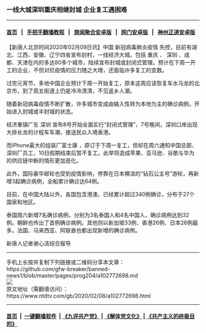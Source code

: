### 一线大城深圳重庆相继封城 企业复工遇困难
------------------------

#### [首页](https://github.com/gfw-breaker/banned-news1/blob/master/README.md) &nbsp;&nbsp;|&nbsp;&nbsp; [手把手翻墙教程](https://github.com/gfw-breaker/guides/wiki) &nbsp;&nbsp;|&nbsp;&nbsp; [禁闻聚合安卓版](https://github.com/gfw-breaker/bn-android) &nbsp;&nbsp;|&nbsp;&nbsp; [网门安卓版](https://github.com/oGate2/oGate) &nbsp;&nbsp;|&nbsp;&nbsp; [神州正道安卓版](https://github.com/SzzdOgate/update) 



<div><div class="post_content" itemprop="articleBody">
 <p>
  【新唐人北京时间2020年02月09日讯】中国
  <ok href="https://www.ntdtv.com/gb/新冠病毒肺炎疫情.htm">
   新冠病毒肺炎疫情
  </ok>
  失控，目前有湖北、江西、安徽、辽宁四省宣布封村，一线经济大城，包括
  <ok href="https://www.ntdtv.com/gb/重庆.htm">
   重庆
  </ok>
  、
  <ok href="https://www.ntdtv.com/gb/深圳.htm">
   深圳
  </ok>
  、成都、天津在内的多达80多个城市，陆续宣布封城或封闭式管理。预计在下周一开工的企业，不但对抗疫情的压力随之大增，还面临许多复工的变数。
 </p>
 <p>
  过完元宵节，多地中国企业预计下周一开始复工，原本这周应该恢复车水马龙的北京市，到了周五街道上仍是冷冷清清，不见返乡人潮。
 </p>
 <p>
  随着新冠病毒疫情不断扩散，许多城市变成由输入性转为本地为主的确诊病例，开始进入封城或半封城的状态。
 </p>
 <p>
  经济重镇广东
  <ok href="https://www.ntdtv.com/gb/深圳.htm">
   深圳
  </ok>
  宣布8号开始全面实行“封闭式管理”，7号晚间，深圳口岸出现大排长龙的计程车车潮，接送民众入境香港。
 </p>
 <p>
  而iPhone最大的组装厂富士康 ，原订于下周一复工，但却在周六通知中国总部、深圳厂员工，10日假期结束后暂不复工。此举将造成苹果、亚马逊、谷歌与华为的供应链中断的情形更加恶化。
 </p>
 <p>
  此外，国际豪华邮轮也受到疫情影响，停靠在日本横滨的“钻石公主号”游轮，再新增3起确诊病例，全船累计确诊达64例。
 </p>
 <p>
  目前，在中国大陆以外，各国包含港澳，已经累计超过340例确诊，分布于27个国家和地区。
 </p>
 <p>
  泰国周六新增7名确诊病例，分别为3名泰国人和4名中国人，确诊病例达到32例。朝鲜也传出了首例确诊病例。其他则以新加坡33例、香港26例、日本26例最多。法国、马来西亚、阿联酋也都出现新增的确诊病例。
 </p>
 <p>
  新唐人记者谢心洁综合报导
 </p>
 <div class="single_ad">
 </div>
</div>
</div>
<hr/>
手机上长按并复制下列链接或二维码分享本文章：<br/>
https://github.com/gfw-breaker/banned-news1/blob/master/pages/prog204/a102772698.md <br/>
<a href='https://github.com/gfw-breaker/banned-news1/blob/master/pages/prog204/a102772698.md'><img src='https://github.com/gfw-breaker/banned-news1/blob/master/pages/prog204/a102772698.md.png'/></a> <br/>
原文地址（需翻墙访问）：https://www.ntdtv.com/gb/2020/02/08/a102772698.html


------------------------
#### [首页](https://github.com/gfw-breaker/banned-news1/blob/master/README.md) &nbsp;|&nbsp; [一键翻墙软件](https://github.com/gfw-breaker/nogfw/blob/master/README.md) &nbsp;| [《九评共产党》](https://github.com/gfw-breaker/9ping.md/blob/master/README.md#九评之一评共产党是什么) | [《解体党文化》](https://github.com/gfw-breaker/jtdwh.md/blob/master/README.md) | [《共产主义的终极目的》](https://github.com/gfw-breaker/gczydzjmd.md/blob/master/README.md)


<img src='http://gfw-breaker.win/banned-news/pages/prog204/a102772698.md' width='0px' height='0px'/>